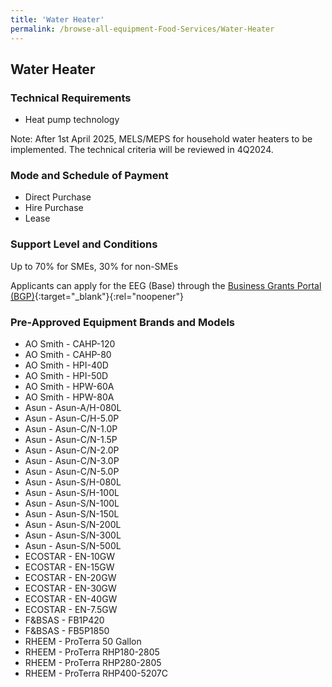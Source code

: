```yaml
---
title: 'Water Heater'
permalink: /browse-all-equipment-Food-Services/Water-Heater
---
```


## Water Heater

### Technical Requirements

- Heat pump technology

Note: After 1st April 2025, MELS/MEPS for household water heaters to be implemented. The technical criteria will be reviewed in 4Q2024.

### Mode and Schedule of Payment 

- Direct Purchase
- Hire Purchase
- Lease

### Support Level and Conditions

Up to 70% for SMEs, 30% for non-SMEs

Applicants can apply for the EEG (Base) through the [Business Grants Portal (BGP)](http://www.businessgrants.gov.sg/){:target="_blank"}{:rel="noopener"}

### Pre-Approved Equipment Brands and Models

- AO Smith  - CAHP-120
- AO Smith  - CAHP-80
- AO Smith  - HPI-40D
- AO Smith  - HPI-50D
- AO Smith  - HPW-60A
- AO Smith  - HPW-80A
- Asun  - Asun-A/H-080L
- Asun  - Asun-C/H-5.0P
- Asun  - Asun-C/N-1.0P
- Asun  - Asun-C/N-1.5P
- Asun  - Asun-C/N-2.0P
- Asun  - Asun-C/N-3.0P
- Asun  - Asun-C/N-5.0P
- Asun  - Asun-S/H-080L
- Asun  - Asun-S/H-100L
- Asun  - Asun-S/N-100L
- Asun  - Asun-S/N-150L
- Asun  - Asun-S/N-200L
- Asun  - Asun-S/N-300L
- Asun  - Asun-S/N-500L
- ECOSTAR  - EN-10GW
- ECOSTAR  - EN-15GW
- ECOSTAR  - EN-20GW
- ECOSTAR  - EN-30GW
- ECOSTAR  - EN-40GW
- ECOSTAR  - EN-7.5GW
- F&BSAS  - FB1P420
- F&BSAS  - FB5P1850
- RHEEM  - ProTerra 50 Gallon
- RHEEM  - ProTerra RHP180-2805
- RHEEM  - ProTerra RHP280-2805
- RHEEM  - ProTerra RHP400-5207C

